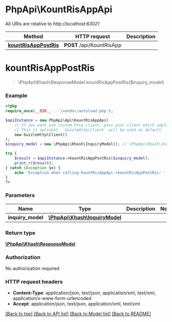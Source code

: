 # PhpApi\KountRisAppApi

All URIs are relative to *http://localhost:63021*

Method | HTTP request | Description
------------- | ------------- | -------------
[**kountRisAppPostRis**](KountRisAppApi.md#kountRisAppPostRis) | **POST** /api/KountRisApp | 


# **kountRisAppPostRis**
> \PhpApi\Khash\ResponseModel kountRisAppPostRis($inquiry_model)



### Example
```php
<?php
require_once(__DIR__ . '/vendor/autoload.php');

$apiInstance = new PhpApi\Api\KountRisAppApi(
    // If you want use custom http client, pass your client which implements `GuzzleHttp\ClientInterface`.
    // This is optional, `GuzzleHttp\Client` will be used as default.
    new GuzzleHttp\Client()
);
$inquiry_model = new \PhpApi\Khash\InquiryModel(); // \PhpApi\Khash\InquiryModel | 

try {
    $result = $apiInstance->kountRisAppPostRis($inquiry_model);
    print_r($result);
} catch (Exception $e) {
    echo 'Exception when calling KountRisAppApi->kountRisAppPostRis: ', $e->getMessage(), PHP_EOL;
}
?>
```

### Parameters

Name | Type | Description  | Notes
------------- | ------------- | ------------- | -------------
 **inquiry_model** | [**\PhpApi\Khash\InquiryModel**](../Model/InquiryModel.md)|  |

### Return type

[**\PhpApi\Khash\ResponseModel**](../Model/ResponseModel.md)

### Authorization

No authorization required

### HTTP request headers

 - **Content-Type**: application/json, text/json, application/xml, text/xml, application/x-www-form-urlencoded
 - **Accept**: application/json, text/json, application/xml, text/xml

[[Back to top]](#) [[Back to API list]](../../README.md#documentation-for-api-endpoints) [[Back to Model list]](../../README.md#documentation-for-models) [[Back to README]](../../README.md)

